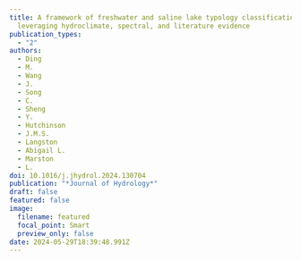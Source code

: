 ```yaml
---
title: A framework of freshwater and saline lake typology classification through
  leveraging hydroclimate, spectral, and literature evidence
publication_types:
  - "2"
authors:
  - Ding
  - M.
  - Wang
  - J.
  - Song
  - C.
  - Sheng
  - Y.
  - Hutchinson
  - J.M.S.
  - Langston
  - Abigail L.
  - Marston
  - L.
doi: 10.1016/j.jhydrol.2024.130704
publication: "*Journal of Hydrology*"
draft: false
featured: false
image:
  filename: featured
  focal_point: Smart
  preview_only: false
date: 2024-05-29T18:39:48.991Z
---
```

